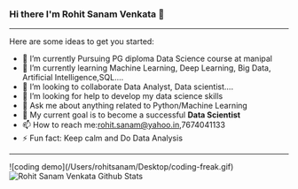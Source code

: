 ### Hi there I'm Rohit Sanam Venkata 👋

<hr>

Here are some ideas to get you started:

- 🔭 I’m currently Pursuing PG diploma Data Science course at manipal
- 🌱 I’m currently learning Machine Learning, Deep Learning, Big Data, Artificial Intelligence,SQL....
- 👯 I’m looking to collaborate Data Analyst, Data scientist....
- 🤔 I’m looking for help to develop my data science skills
- 💬 Ask me about anything related to Python/Machine Learning
- 🥅 My current goal is to become a successful **Data Scientist**
- 📫 How to reach me:rohit.sanam@yahoo.in,7674041133
- ⚡ Fun fact: Keep calm and Do Data Analysis 


<hr>
![coding demo](/Users/rohitsanam/Desktop/coding-freak.gif)
<img align = "left" alt = "Rohit Sanam Venkata Github Stats" src="https://github-readme-stats.vercel.app/api?username=rohitsanam&theme=algolia&show_icons=true" />
